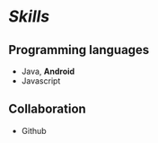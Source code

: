# _Skills_


## Programming languages 

- Java, **Android** 
- Javascript

## Collaboration

- Github


